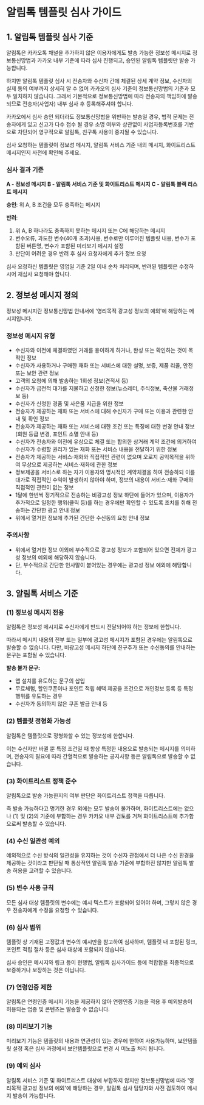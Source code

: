 # 알림톡 템플릿 심사 가이드

## 1. 알림톡 템플릿 심사 기준

알림톡은 카카오톡 채널을 추가하지 않은 이용자에게도 발송 가능한 정보성 메시지로 정보통신망법과 카카오 내부 기준에 따라 심사 진행되고, 승인된 알림톡 템플릿만 발송 가능합니다.

하지만 알림톡 템플릿 심사 시 전송자와 수신자 간에 체결된 상세 계약 정보, 수신자의 실제 동의 여부까지 상세히 알 수 없어 카카오의 심사 기준이 정보통신망법의 기준과 모두 일치하지 않습니다. 그래서 기본적으로 정보통신망법에 따라 전송자의 책임하에 발송되므로 전송자(사업자) 내부 심사 후 등록해주셔야 합니다.

카카오에서 심사 승인 되더라도 정보통신망법을 위반하는 발송일 경우, 법적 문제는 전송자에게 있고 신고가 다수 접수 될 경우 소명 여부와 상관없이 사업자등록번호를 기반으로 차단되어 영구적으로 알림톡, 친구톡 사용이 중지될 수 있습니다.

심사 요청하는 템플릿이 정보성 메시지, 알림톡 서비스 기준 내의 메시지, 화이트리스트 메시지인지 사전에 확인해 주세요.

### 심사 결과 기준

**A - 정보성 메시지**
**B - 알림톡 서비스 기준 및 화이트리스트 메시지**
**C - 알림톡 블랙 리스트 메시지**

**승인**: 위 A, B 조건을 모두 충족하는 메시지

**반려**: 
1. 위 A, B 하나라도 충족하지 못하는 메시지 또는 C에 해당하는 메시지
2. 변수오류, 과도한 변수(40개 초과)사용, 변수로만 이루어진 템플릿 내용, 변수가 포함된 버튼명, 변수가 포함된 미리보기 메시지 설정
3. 판단이 어려운 경우 반려 후 심사 요청자에게 추가 정보 요청

심사 요청하신 템플릿은 영업일 기준 2일 이내 순차 처리되며, 반려된 템플릿은 수정하시어 재심사 요청해야 합니다.

## 2. 정보성 메시지 정의

정보성 메시지란 정보통신망법 안내서에 '영리목적 광고성 정보의 예외'에 해당하는 메시지입니다.

### 정보성 메시지 유형

- 수신자와 이전에 체결하였던 거래를 용이하게 하거나, 완성 또는 확인하는 것이 목적인 정보
- 수신자가 사용하거나 구매한 재화 또는 서비스에 대한 설명, 보증, 제품 리콜, 안전 또는 보안 관련 정보
- 고객의 요청에 의해 발송하는 1회성 정보(견적서 등)
- 수신자가 금전적 대가를 지불하고 신청한 정보(뉴스레터, 주식정보, 축산물 거래정보 등)
- 수신자가 신청한 경품 및 사은품 지급을 위한 정보
- 전송자가 제공하는 재화 또는 서비스에 대해 수신자가 구매 또는 이용과 관련한 안내 및 확인 정보
- 전송자가 제공하는 재화 또는 서비스에 대한 조건 또는 특징에 대한 변경 안내 정보(회원 등급 변경, 포인트 소멸 안내 등)
- 수신자가 전송자와 이전에 유상으로 체결 또는 합의한 상거래 계약 조건에 의거하여 수신자가 수령할 권리가 있는 재화 또는 서비스 내용을 전달하기 위한 정보
- 전송자가 제공하는 서비스·재화와 직접적인 관련이 없으며 오로지 공익목적을 위하여 무상으로 제공하는 서비스·재화에 관한 정보
- 정보제공을 서비스로 하는 자가 이용자와 명시적인 계약체결을 하여 전송하되 이를 대가로 직접적인 수익이 발생하지 않아야 하며, 정보의 내용이 서비스·재화 구매와 직접적인 관련이 없는 정보
- 1달에 한번씩 정기적으로 전송하는 비광고성 정보 하단에 들어가 있으며, 이용자가 추가적으로 일정한 행위(클릭 등)를 하는 경우에만 확인할 수 있도록 조치를 취해 전송하는 간단한 광고 안내 정보
- 위에서 열거한 정보에 추가된 간단한 수신동의 요청 안내 정보

### 주의사항

- 위에서 열거한 정보 이외에 부수적으로 광고성 정보가 포함되어 있으면 전체가 광고성 정보의 예외에 해당하지 않습니다.
- 단, 부수적으로 간단한 인사말이 붙어있는 경우에는 광고성 정보 예외에 해당합니다.

## 3. 알림톡 서비스 기준

### (1) 정보성 메시지 전용
알림톡은 정보성 메시지로 수신자에게 반드시 전달되어야 하는 정보에 한합니다.

따라서 메시지 내용의 전부 또는 일부에 광고성 메시지가 포함된 경우에는 알림톡으로 발송할 수 없습니다. 다만, 비광고성 메시지 하단에 친구추가 또는 수신동의를 안내하는 문구는 포함될 수 있습니다.

**발송 불가 문구:**
- 앱 설치를 유도하는 문구의 삽입
- 무료체험, 할인쿠폰이나 포인트 적립 혜택 제공을 조건으로 개인정보 등록 등 특정 행위를 유도하는 경우
- 수신자가 동의하지 않은 쿠폰 발급 안내 등

### (2) 템플릿 정형화 가능성
알림톡은 템플릿으로 정형화할 수 있는 정보성에 한합니다.

이는 수신자만 바뀔 뿐 특정 조건일 때 항상 특정한 내용으로 발송되는 메시지를 의미하며, 전송자의 필요에 따라 간헐적으로 발송하는 공지사항 등은 알림톡으로 발송할 수 없습니다.

### (3) 화이트리스트 정책 준수
알림톡으로 발송 가능한지의 여부 판단은 화이트리스트 정책을 따릅니다.

즉 발송 가능하다고 명기한 경우 외에는 모두 발송이 불가하며, 화이트리스트에는 없으나 (1) 및 (2)의 기준에 부합하는 경우 카카오 내부 검토를 거쳐 화이트리스트에 추가함으로써 발송할 수 있습니다.

### (4) 수신 일관성 예외
예외적으로 수신 방식의 일관성을 유지하는 것이 수신자 관점에서 더 나은 수신 환경을 제공하는 것이라고 판단될 때 통상적인 알림톡 발송 기준에 부합하진 않지만 알림톡 발송 허용을 고려할 수 있습니다.

### (5) 변수 사용 규칙
모든 심사 대상 템플릿의 변수에는 예시 텍스트가 포함되어 있어야 하며, 그렇지 않은 경우 전송자에게 수정을 요청할 수 있습니다.

### (6) 심사 범위
템플릿 상 기재된 고정값과 변수의 예시만을 참고하여 심사하며, 템플릿 내 포함된 링크, 포인트 적립 절차 등은 심사 대상에 포함되지 않습니다.

심사 승인은 메시지와 링크 등이 현행법, 알림톡 심사가이드 등에 적합함을 최종적으로 보증하거나 보장하는 것은 아닙니다.

### (7) 연령인증 제한
알림톡은 연령인증 메시지 기능을 제공하지 않아 연령인증 기능을 적용 후 예외발송이 허용되는 업종 및 콘텐츠는 발송할 수 없습니다.

### (8) 미리보기 기능
미리보기 기능은 템플릿의 내용과 연관성이 있는 경우에 한하여 사용가능하며, 보안템플릿 설정 혹은 심사 과정에서 보안템플릿으로 변경 시 미노출 처리 됩니다.

### (9) 예외 심사
알림톡 서비스 기준 및 화이트리스트 대상에 부합하지 않지만 정보통신망법에 따라 '영리목적 광고성 정보의 예외'에 해당하는 경우, 알림톡 심사 담당자와 사전 검토하여 메시지 발송이 가능합니다.